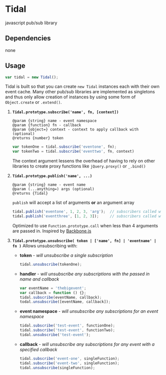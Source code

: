 # Tidal
javascript pub/sub library

## Dependencies
none

## Usage

```js
var tidal = new Tidal();
```
Tidal is built so that you can create `new Tidal` instances each with their own event cache. Many other pub/sub libraries are implemented as singletons and thus only allow creation of instances by using some form of `Object.create` or `.extend()`.

1. **`Tidal.prototype.subscribe('name', fn, [context])`**
	```
	@param {string} name - event namespace
	@param {function} fn - callback
	@param {object=} context - context to apply callback with (optional)
	@returns {number} token
	```
	
	```js
	var tokenOne = tidal.subscribe('eventone', fn);
	var tokenTwo = tidal.subscribe('eventtwo', fn, context)
	```
	
	The context argument lessens the overhead of having to rely on other libraries to create proxy functions like `jQuery.proxy()` or `_.bind()`
2. **`Tidal.prototype.publish('name', ...)`**

	```
	@param {string} name - event name
 	@param (...anything=) args (optional)
 	@returns {Tidal}
	```
	
	`publish` will accept a list of arguments **or** an argument array
	
	```js
	tidal.publish('eventone', 1, 2, 3, 'arg');	// subscribers called with `Function.prototype.apply`
	tidal.publish('eventthree', [1, 2, 3]);		// subscribers called with `Function.prototype.call`
	```
	
	Optimized to use `Function.prototype.call` when less than 4 arguments are passed in. Inspired by [Backbone.js](http://backbonejs.org/docs/backbone.html#section-24)
3. **`Tidal.prototype.unsubscribe( token | ['name', fn] | 'eventname' | fn )`**
	Allows unsubscribing with:
	- **token** - *will unsubscribe a single subscription*
	
		```js
		tidal.unsubscribe(tokenOne);
		```
	- **handler** - *will unsubscribe any subscriptions with the passed in name and callback*
	
		```js
		var eventName = 'thebigevent';
		var callback = function () {};
		tidal.subscribe(eventName, callback);
		todal.unsubscribe([eventName, callback]);
		```
	- **event namespace** - *will unsubscribe any subscriptions for an event namespace*
		```js
		tidal.subscribe('test-event', functionOne);
		tidal.subscribe('test-event', functionTwo);
		tidal.unsubscribe('test-event');
		```
	- **callback** - *will unsubscribe any subscriptions for any event with a specified callback*
		```js
		tidal.subscribe('event-one', singleFunction);
		tidal.subscribe('event-two', singleFunction);
		tidal.unsubscribe(singleFunction);
		```
